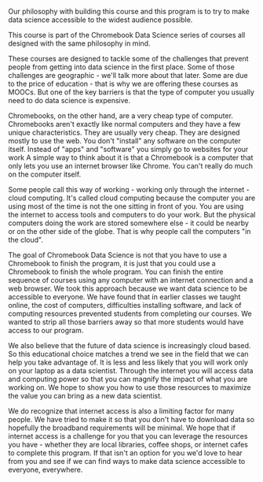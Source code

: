 Our philosophy with building this course and this program is to try to make data science accessible to the widest audience possible. 

This course is part of the Chromebook Data Science series of courses all designed with the same philosophy in mind.  

These courses are designed to tackle some of the challenges that prevent people from getting into data science in the first place. Some of those challenges are geographic - we'll talk more about that later. Some are due to the price of education - that is why we are offering these courses as MOOCs. But one of the key barriers is that the type of computer you usually need to do data science is expensive. 

Chromebooks, on the other hand, are a very cheap type of computer. Chromebooks aren't exactly like normal computers and they have a few unique characteristics. They are usually very cheap. They are designed mostly to use the web. You don't "install" any software on the computer itself. Instead of "apps" and "software" you simply go to websites for your work A simple way to think about it is that a Chromebook is a computer that only lets you use an internet browser like Chrome. You can't really do much on the computer itself. 

Some people call this way of working - working only through the internet - cloud computing. It's called cloud computing because the computer you are using most of the time is not the one sitting in front of you. You are using the internet to access tools and computers to do your work. But the physical computers doing the work are stored somewhere else - it could be nearby or on the other side of the globe. That is why people call the computers "in the cloud". 

The goal of Chromebook Data Science is not that you have to use a Chromebook to finish the program, it is just that you could use a Chromebook to finish the whole program. You can finish the entire sequence of courses using any computer with an internet connection and a web browser. We took this approach because we want data science to be accessible to everyone. We have found that in earlier classes we taught online, the cost of computers, difficulties installing software, and lack of computing resources prevented students from completing our courses. We wanted to strip all those barriers away so that more students would have access to our program.

We also believe that the future of data science is increasingly cloud based. So this educational choice matches a trend we see in the field that we can help you take advantage of. It is less and less likely that you will work only on your laptop as a data scientist. Through the internet you will access data and computing power so that you can magnify the impact of what you are working on. We hope to show you how to use those resources to maximize the value you can bring as a new data scientist. 

We do recognize that internet access is also a limiting factor for many people. We have tried to make it so that you don't have to download data so hopefully the broadband requirements will be minimal. We hope that if internet access is a challenge for you that you can leverage the resources you have - whether they are local libraries, coffee shops, or internet cafes to complete this program. If that isn't an option for you we'd love to hear from you and see if we can find ways to make data science accessible to everyone, everywhere. 